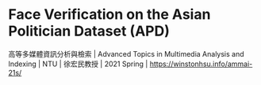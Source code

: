 # Face Verification on the Asian Politician Dataset (APD)
高等多媒體資訊分析與檢索 | Advanced Topics in Multimedia Analysis and Indexing | NTU  | 徐宏民教授 | 2021 Spring | https://winstonhsu.info/ammai-21s/

